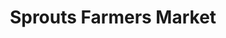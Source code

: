 ---
title: "Sprouts Farmers Market"
url: /lawrenceville/sprouts-farmers-market/
shop: Supermarkt
---